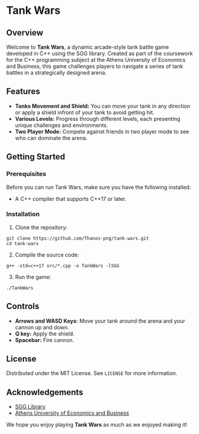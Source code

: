 # Tank Wars

## Overview
Welcome to **Tank Wars**, a dynamic arcade-style tank battle game developed in C++ using the SGG library. Created as part of the coursework for the C++ programming subject at the Athens University of Economics and Business, this game challenges players to navigate a series of tank battles in a strategically designed arena.

## Features
- **Tanks Movement and Shield:** You can move your tank in any direction or apply a shield infront of your tank to avoid getting hit.
- **Various Levels:** Progress through different levels, each presenting unique challenges and environments.
- **Two Player Mode:** Compete against friends in two player mode to see who can dominate the arena.

## Getting Started
### Prerequisites
Before you can run Tank Wars, make sure you have the following installed:
- A C++ compiler that supports C++17 or later.

### Installation
1. Clone the repository:
```
git clone https://github.com/Thanos-png/tank-wars.git
cd tank-wars
```
2. Compile the source code:
```
g++ -std=c++17 src/*.cpp -o TankWars -lSGG
```
3. Run the game:
```
./TankWars
```

## Controls
- **Arrows and WASD Keys:** Move your tank around the arena and your cannon up and down.
- **Q key:** Apply the shield.
- **Spacebar:** Fire cannon.

## License
Distributed under the MIT License. See `LICENSE` for more information.

## Acknowledgements
- [SGG Library](https://github.com/cgaueb/sgg)
- [Athens University of Economics and Business](https://www.dept.aueb.gr/en/cs)

We hope you enjoy playing **Tank Wars** as much as we enjoyed making it!
